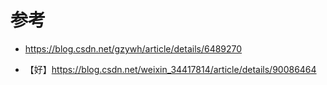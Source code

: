 

















# 参考

- <https://blog.csdn.net/gzywh/article/details/6489270>

- 【好】<https://blog.csdn.net/weixin_34417814/article/details/90086464>
